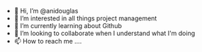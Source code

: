 - 👋 Hi, I’m @anidouglas
- 👀 I’m interested in all things project management
- 🌱 I’m currently learning about Github
- 💞️ I’m looking to collaborate when I understand what I'm doing 
- 📫 How to reach me ....

<!---
anidouglas/anidouglas is a ✨ special ✨ repository because its `README.md` (this file) appears on your GitHub profile.
You can click the Preview link to take a look at your changes.
--->
